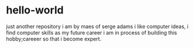 # hello-world
just another repository
i am by maes of serge adams i like computer ideas, i find computer skills as my future career i am in process of building this hobby;careeer so that i become expert.
